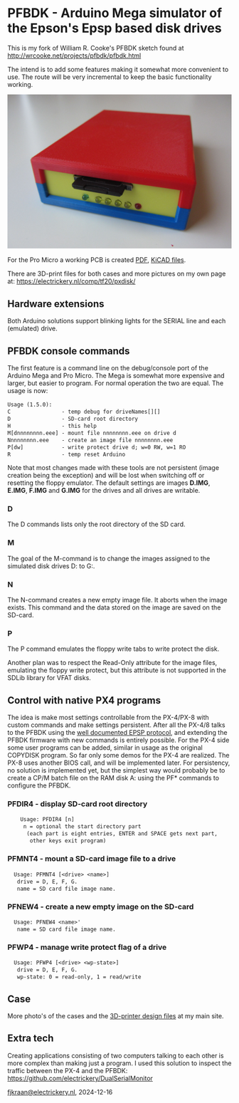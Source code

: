 # PFBDK - Arduino Mega simulator of the Epson's Epsp based disk drives

This is my fork of William R. Cooke's PFBDK sketch found at 
http://wrcooke.net/projects/pfbdk/pfbdk.html

The intend is to add some features making it somewhat more convenient to 
use. The route will be very incremental to keep the basic functionality working.

![PFBDK on an Arduino Pro Micro in a PETG box](pfbdkPMicroV1.0_frontNewcase.jpg)

For the Pro Micro a working PCB is created [PDF](PFBDK_promicro.kicad_sch.pdf), [KiCAD files](PFBDK_promicro_V1.0.complete.zip).

There are 3D-print files for both cases and more pictures on my own page 
at: https://electrickery.nl/comp/tf20/pxdisk/

## Hardware extensions

Both Arduino solutions support blinking lights for the SERIAL line and each (emulated) drive. 

## PFBDK console commands

The first feature is a command line on the debug/console port of the 
Arduino Mega and Pro Micro. The Mega is somewhat more expensive and larger,
but easier to program. For normal operation the two are equal. The usage is now:

	Usage (1.5.0):
 	C                - temp debug for driveNames[][]
 	D                - SD-card root directory
 	H                - this help
 	M[dnnnnnnnn.eee] - mount file nnnnnnnn.eee on drive d
 	Nnnnnnnnn.eee    - create an image file nnnnnnnn.eee
 	P[dw]            - write protect drive d; w=0 RW, w=1 RO
 	R                - temp reset Arduino

Note that most changes made with these tools are not persistent (image 
creation being the exception) and will be lost when switching 
off or resetting the floppy emulator. The default settings are images **D.IMG**, 
**E.IMG**, **F.IMG** and **G.IMG** for the drives and all drives are writable.

### D

The D commands lists only the root directory of the SD card.


### M

The goal of the M-command is to change the images assigned to the 
simulated disk drives D: to G:. 


### N

The N-command creates a new empty image file. It aborts when the image exists. 
This command and the data stored on the image are saved on the SD-card.


### P

The P command emulates the floppy write tabs to write protect the disk.



Another plan was to respect the Read-Only attribute for the image files, 
emulating the floppy write protect, but this attribute is not supported in 
the SDLib library for VFAT disks.

## Control with native PX4 programs

The idea is make most settings controllable from the PX-4/PX-8 with 
custom commands and make settings persistent. After all the PX-4/8 talks to the PFBDK
using the [well documented EPSP protocol](https://electrickery.nl/comp/hx20/doc/SwAsDisAs.pdf), 
and extending the PFBDK firmware with new commands is entirely 
possible. 
For the PX-4 side some user programs can be added, similar in usage as the 
original COPYDISK program. So far only some demos for the
PX-4 are realized. The PX-8 uses another BIOS call, and will be implemented later.
For persistency, no solution is implemented yet, but the simplest
way would probably be to create a CP/M batch file on the RAM disk A: using the 
PF* commands to configure the PFBDK. 

### PFDIR4 - display SD-card root directory

        Usage: PFDIR4 [n]
         n = optional the start directory part 
          (each part is eight entries, ENTER and SPACE gets next part,
           other keys exit program)

### PFMNT4 - mount a SD-card image file to a drive

	  Usage: PFMNT4 [<drive> <name>]
       drive = D, E, F, G.
       name = SD card file image name.

### PFNEW4 - create a new empty image on the SD-card

	  Usage: PFNEW4 <name>'
       name = SD card file image name.

### PFWP4 - manage write protect flag of a drive

      Usage: PFWP4 [<drive> <wp-state>]
       drive = D, E, F, G. 
       wp-state: 0 = read-only, 1 = read/write
       

## Case

More photo's of the cases and the [3D-printer design files](https://electrickery.nl/comp/tf20/pxdisk/) 
at my main site.

## Extra tech

Creating applications consisting of two computers talking to each other is 
more complex than making just a program. I used this solution to inspect the
traffic between the PX-4 and the PFBDK: https://github.com/electrickery/DualSerialMonitor



fjkraan@electrickery.nl, 2024-12-16
